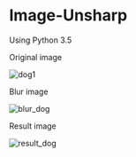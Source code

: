 # Image-Unsharp
Using Python 3.5


Original image

![dog1](https://user-images.githubusercontent.com/12807657/55573916-bdc5f700-573d-11e9-8882-90040f198629.jpg)




Blur image

![blur_dog](https://user-images.githubusercontent.com/12807657/55573930-c28aab00-573d-11e9-86b8-0aef3c265856.jpg)




Result image

![result_dog](https://user-images.githubusercontent.com/12807657/55573938-c4ed0500-573d-11e9-9ac1-17af106fa846.jpg)
